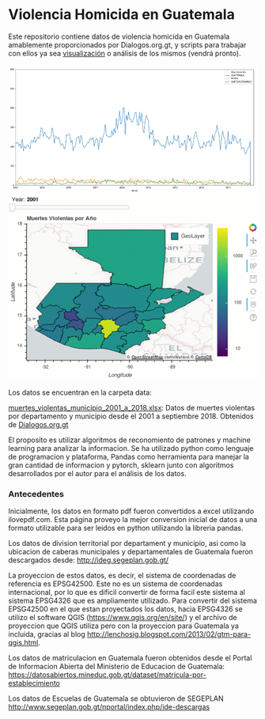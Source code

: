 # Violencia Homicida en Guatemala

Este repositorio contiene datos de violencia homicida en Guatemala amablemente proporcionados por Dialogos.org.gt, y scripts para trabajar con ellos ya sea [visualización](https://github.com/juanmed/gtviolence/blob/master/Graficar_data_2001_2018.ipynb) o análisis de los mismos (vendrá pronto).

![alt tag](https://github.com/juanmed/gtviolence/blob/master/content/graph1.png)
![alt tag](https://github.com/juanmed/gtviolence/blob/master/content/vis1.gif)

Los datos se encuentran en la carpeta data:

[muertes_violentas_municipio_2001_a_2018.xlsx](https://github.com/juanmed/gtviolence/blob/master/data/muertes_violentas_municipio_2001_a_2018.xlsx): Datos de muertes violentas por departamento y municipio desde el 2001 a septiembre 2018. Obtenidos de [Dialogos.org.gt](https://drive.google.com/drive/folders/1XbOk159rR7zUri7eE1NsJBonMLAkxs8i)

El proposito es utilizar algoritmos de reconomiento de patrones y machine learning para analizar la informacion. Se ha utilizado python como lenguaje de programacion y plataforma, Pandas como herramienta para manejar la gran cantidad de informacion y pytorch, sklearn junto con algoritmos desarrollados por el autor para el análisis de los datos. 

### Antecedentes

Inicialmente, los datos en formato pdf fueron convertidos a excel utilizando ilovepdf.com. Esta página proveyo la mejor conversion inicial de datos a una formato utilizable para ser leidos en python utilizando la libreria pandas.

Los datos de division territorial por departament y municipio, asi como la ubicacion de caberas municipales y departamentales de Guatemala fueron descargados desde:
http://ideg.segeplan.gob.gt/

La proyeccion de estos datos, es decir, el sistema de coordenadas de referencia es EPSG42500. Este no es un sistema de coordenadas internacional, por lo que es dificil convertir de forma facil este sistema al sistema EPSG4326 que es ampliamente utilizado. Para convertir del sistema EPSG42500 en el que estan proyectados los datos, hacia EPSG4326 se utilizo el software QGIS (https://www.qgis.org/en/site/) y el archivo de proyeccion que QGIS utiliza pero con la proyeccion para Guatemala ya incluida, gracias al blog http://lenchosig.blogspot.com/2013/02/gtm-para-qgis.html.   


Los datos de matriculacion en Guatemala fueron obtenidos desde el Portal de Informacion Abierta del Ministerio de Educacion de Guatemala:
https://datosabiertos.mineduc.gob.gt/dataset/matricula-por-establecimiento

Los datos de Escuelas de Guatemala se obtuvieron de SEGEPLAN
http://www.segeplan.gob.gt/nportal/index.php/ide-descargas



